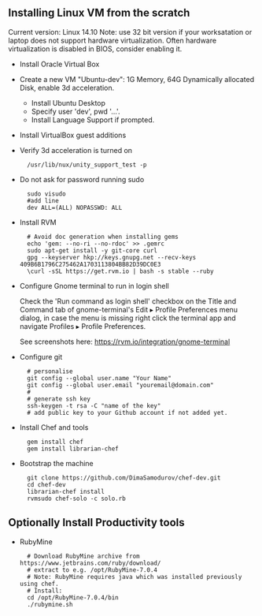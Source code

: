## Installing Linux VM from the scratch

Current version: Linux 14.10
Note: use 32 bit version if your worksatation or laptop does not support hardware virtualization.
Often hardware virtualization is disabled in BIOS, consider enabling it.


- Install Oracle Virtual Box
- Create a new VM "Ubuntu-dev": 1G Memory, 64G Dynamically allocated Disk, enable 3d acceleration.
    - Install Ubuntu Desktop
    - Specify user 'dev', pwd '...'.
    - Install Language Support if prompted.
- Install VirtualBox guest additions
- Verify 3d acceleration is turned on

        /usr/lib/nux/unity_support_test -p

- Do not ask for password running sudo

        sudo visudo
        #add line
        dev ALL=(ALL) NOPASSWD: ALL

- Install RVM

        # Avoid doc generation when installing gems
        echo 'gem: --no-ri --no-rdoc' >> .gemrc
        sudo apt-get install -y git-core curl
        gpg --keyserver hkp://keys.gnupg.net --recv-keys 409B6B1796C275462A1703113804BB82D39DC0E3
        \curl -sSL https://get.rvm.io | bash -s stable --ruby

- Configure Gnome terminal to run in login shell

  Check the 'Run command as login shell' checkbox on the Title and Command tab
  of gnome-terminal's Edit ▸ Profile Preferences menu dialog,
  in case the menu is missing right click the terminal app and navigate Profiles ▸ Profile Preferences.

  See screenshots here: https://rvm.io/integration/gnome-terminal

- Configure git

        # personalise
        git config --global user.name "Your Name"
        git config --global user.email "youremail@domain.com"
        #
        # generate ssh key
        ssh-keygen -t rsa -C "name of the key"
        # add public key to your Github account if not added yet.

- Install Chef and tools

        gem install chef
        gem install librarian-chef

- Bootstrap the machine

        git clone https://github.com/DimaSamodurov/chef-dev.git
        cd chef-dev
        librarian-chef install
        rvmsudo chef-solo -c solo.rb


## Optionally Install Productivity tools

- RubyMine

        # Download RubyMine archive from https://www.jetbrains.com/ruby/download/
        # extract to e.g. /opt/RubyMine-7.0.4
        # Note: RubyMine requires java which was installed previously using chef.
        # Install:
        cd /opt/RubyMine-7.0.4/bin
        ./rubymine.sh


